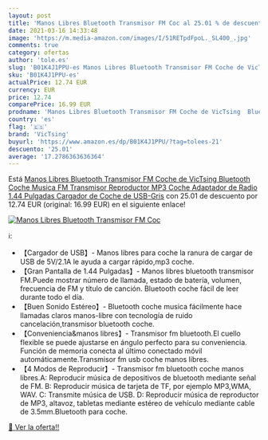 ```yaml
---
layout: post
title: 'Manos Libres Bluetooth Transmisor FM Coc al 25.01 % de descuento'
date: 2021-03-16 14:33:48
image: 'https://m.media-amazon.com/images/I/51RETpdFpoL._SL400_.jpg'
comments: true
category: ofertas
author: 'tole.es'
slug: 'B01K4J1PPU-es Manos Libres Bluetooth Transmisor FM Coche de VicTsing...'
sku: 'B01K4J1PPU-es'
actualPrice: 12.74 EUR
currency: EUR
price: 12.74
comparePrice: 16.99 EUR
prodname: 'Manos Libres Bluetooth Transmisor FM Coche de VicTsing  Bluetooth Coche Musica FM Transmisor Reproductor MP3 Coche  Adaptador de Radio  1.44 Pulgadas Cargador de Coche de USB-Gris'
country: 'es'
flag: '🇪🇸'
brand: 'VicTsing'
buyurl: 'https://www.amazon.es/dp/B01K4J1PPU/?tag=tolees-21'
descuento: '25.01'
average: '17.2786363636364'
---
```


Está [Manos Libres Bluetooth Transmisor FM Coche de VicTsing  Bluetooth Coche Musica FM Transmisor Reproductor MP3 Coche  Adaptador de Radio  1.44 Pulgadas Cargador de Coche de USB-Gris](https://www.amazon.es/dp/B01K4J1PPU/?tag=tolees-21) con 25.01 de descuento por 12.74 EUR (original: 16.99 EUR) en el siguiente enlace!

[![Manos Libres Bluetooth Transmisor FM Coc](https://m.media-amazon.com/images/I/51RETpdFpoL._SL400_.jpg)](https://www.amazon.es/dp/B01K4J1PPU/?tag=tolees-21)

ℹ️:

- 【Cargador de USB】- Manos libres para coche la ranura de cargar de USB de 5V/2.1A le ayuda a cargar rápido,mp3 coche.
- 【Gran Pantalla de 1.44 Pulgadas】- Manos libres bluetooth transmisor FM.Puede mostrar número de llamada, estado de batería, volumen, frecuencia de FM y título de canción. Bluetooth coche fácil de leer durante todo el día.
- 【Buen Sonido Estéreo】- Bluetooth coche musica fácilmente hace llamadas claros manos-libre con tecnología de ruido cancelación,transmisor bluetooth coche.
- 【Conveniencia&manos libres】- Transmisor fm bluetooth.El cuello flexible se puede ajustarse en ángulo perfecto para su conveniencia. Función de memoria conecta al último conectado móvil automáticamente.Transmisor fm usb coche manos libres.
- 【4 Modos de Reproducir】- Transmisor fm bluetooth coche manos libres.A: Reproducir música de depositivos de bluetooth mediante señal de FM. B: Reproducir música de tarjeta de TF, por ejemplo MP3,WMA, WAV. C: Transmite música de USB. D: Reproducir música de reproductor de MP3, altavoz, tabletas mediante estéreo de vehículo mediante cable de 3.5mm.Bluetooth para coche.

[🛒 Ver la oferta!!](https://www.amazon.es/dp/B01K4J1PPU/?tag=tolees-21)
